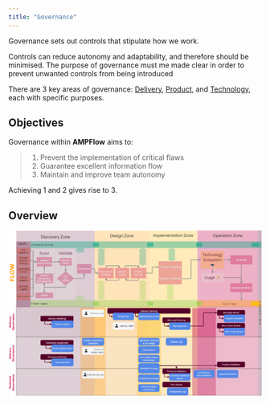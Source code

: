 ```yaml
---
title: "Governance"
---
```


Governance sets out controls that stipulate how we work. 

Controls can reduce autonomy and adaptability, and therefore should be minimised. The purpose of governance must me made clear in order to prevent unwanted controls from being introduced

There are 3 key areas of governance: [Delivery](Delivery-Governance), [Product](Product-Governance), and [Technology](Technology-Governance), each with specific purposes.

## Objectives

Governance within **AMPFlow** aims to:

> 1. Prevent the implementation of critical flaws
> 2. Guarantee excellent information flow
> 3. Maintain and improve team autonomy

Achieving 1 and 2 gives rise to 3.


## Overview

![Overview of Governance](governance-overview.png)

